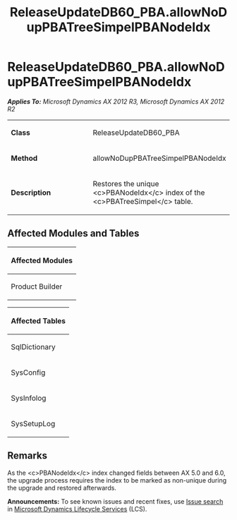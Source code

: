 ﻿---
title: ReleaseUpdateDB60_PBA.allowNoDupPBATreeSimpelPBANodeIdx
TOCTitle: ReleaseUpdateDB60_PBA.allowNoDupPBATreeSimpelPBANodeIdx
ms:assetid: 324a5bc9-feae-0c6d-76cf-d2970abca07a
ms:mtpsurl: https://msdn.microsoft.com/en-us/library/JJ685068(v=AX.60)
ms:contentKeyID: 49707522
ms.date: 05/18/2015
mtps_version: v=AX.60
---

# ReleaseUpdateDB60\_PBA.allowNoDupPBATreeSimpelPBANodeIdx 


_**Applies To:** Microsoft Dynamics AX 2012 R3, Microsoft Dynamics AX 2012 R2_

<table>
<colgroup>
<col style="width: 50%" />
<col style="width: 50%" />
</colgroup>
<tbody>
<tr class="odd">
<td><p><strong>Class</strong></p></td>
<td><p>ReleaseUpdateDB60_PBA</p></td>
</tr>
<tr class="even">
<td><p><strong>Method</strong></p></td>
<td><p>allowNoDupPBATreeSimpelPBANodeIdx</p></td>
</tr>
<tr class="odd">
<td><p><strong>Description</strong></p></td>
<td><p>Restores the unique &lt;c&gt;PBANodeIdx&lt;/c&gt; index of the &lt;c&gt;PBATreeSimpel&lt;/c&gt; table.</p></td>
</tr>
</tbody>
</table>


## Affected Modules and Tables

<table>
<colgroup>
<col style="width: 100%" />
</colgroup>
<thead>
<tr class="header">
<th><p>Affected Modules</p></th>
</tr>
</thead>
<tbody>
<tr class="odd">
<td><p>Product Builder</p></td>
</tr>
</tbody>
</table>


<table>
<colgroup>
<col style="width: 100%" />
</colgroup>
<thead>
<tr class="header">
<th><p>Affected Tables</p></th>
</tr>
</thead>
<tbody>
<tr class="odd">
<td><p>SqlDictionary</p></td>
</tr>
<tr class="even">
<td><p>SysConfig</p></td>
</tr>
<tr class="odd">
<td><p>SysInfolog</p></td>
</tr>
<tr class="even">
<td><p>SysSetupLog</p></td>
</tr>
</tbody>
</table>


## Remarks

As the \<c\>PBANodeIdx\</c\> index changed fields between AX 5.0 and 6.0, the upgrade process requires the index to be marked as non-unique during the upgrade and restored afterwards.

  
**Announcements:** To see known issues and recent fixes, use [Issue search](http://go.microsoft.com/fwlink/?linkid=389258) in [Microsoft Dynamics Lifecycle Services](http://go.microsoft.com/fwlink/?linkid=306505) (LCS).

